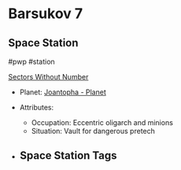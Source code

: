 # Barsukov 7
## Space Station

#pwp #station 

[Sectors Without Number](https://sectorswithoutnumber.com/sector/bfDcBzTtgpeyLUfwzjio/spaceStation/R4hWxB91Fi8cW3qjRGI5)

- Planet: [Joantopha - Planet](../../../Gaming/StarsWithoutNumber/PiratesWithoutPlunder/Joantopha%20-%20Planet.md)

- Attributes:
   -   Occupation: Eccentric oligarch and minions
   -   Situation: Vault for dangerous pretech

- Space Station Tags
	-  
